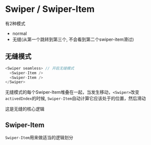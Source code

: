 # Swiper / Swiper-Item

有2种模式
- normal
- 无缝(从第一个跳转到第三个, 不会看到第二个swiper-item滑过)


## 无缝模式

```javascript
<Swiper seamless> // 开启无缝模式
  <Swiper-Item />
  <Swiper-Item />
</Swiper>
```

无缝模式的每个Swiper-Item堆叠在一起，当发生移动，`<Swiper>`改变`activedIndex`的时候, `Swiper-Item`自动计算它应该处于的位置，然后滑动

这是无缝的核心逻辑

## Swiper-Item

`Swiper-Item`用来做适当的逻辑划分
